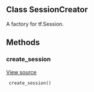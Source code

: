 ## Class SessionCreator
A factory for tf.Session.
## Methods
### create_session
[View source](https://github.com/tensorflow/tensorflow/blob/r2.0/tensorflow/python/training/monitored_session.py#L592-L595)


```
 create_session()
```
